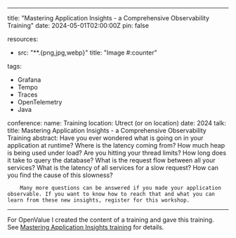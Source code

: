 
---
title: "Mastering Application Insights - a Comprehensive Observability Training"
date: 2024-05-01T02:00:00Z
pin: false

resources:
- src: "**.{png,jpg,webp}"
  title: "Image #:counter"

tags:
- Grafana
- Tempo
- Traces
- OpenTelemetry
- Java

conference:
    name: Training
    location: Utrect (or on location)
    date: 2024
talk:
    title: Mastering Application Insights - a Comprehensive Observability Training
    abstract:
        Have you ever wondered what is going on in your application at runtime? Where is the latency coming from? How much heap is being used under load? 
        Are you hitting your thread limits? How long does it take to query the database? What is the request flow between all your services? 
        What is the latency of all services for a slow request? How can you find the cause of this slowness?
        
        Many more questions can be answered if you made your application observable. If you want to know how to reach that and what you can learn from these new insights, register for this workshop.

---

For OpenValue I created the content of a training and gave this training.    
See [Mastering Application Insights training](https://openvalue.training/observability_for_developers/) for details.


